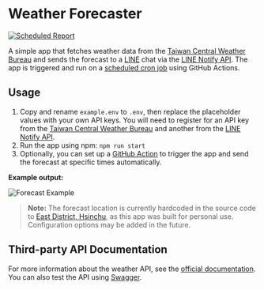 # Weather Forecaster

[![Scheduled Report](https://github.com/konekoya/weather-forecaster/actions/workflows/schedules.yml/badge.svg)](https://github.com/konekoya/weather-forecaster/actions/workflows/schedules.yml)

A simple app that fetches weather data from the [Taiwan Central Weather Bureau](https://www.cwb.gov.tw/V8/C/) and sends the forecast to a [LINE](https://notify-bot.line.me/en/) chat via the [LINE Notify API](https://notify-bot.line.me/doc/en/). The app is triggered and run on a [scheduled cron job](https://github.com/konekoya/weather-forecaster/actions) using GitHub Actions.

## Usage

1. Copy and rename `example.env` to `.env`, then replace the placeholder values with your own API keys. You will need to register for an API key from the [Taiwan Central Weather Bureau](https://www.cwb.gov.tw/V8/C/) and another from the [LINE Notify API](https://notify-bot.line.me/doc/en/).
2. Run the app using npm: `npm run start`
3. Optionally, you can set up a [GitHub Action](https://docs.github.com/en/actions) to trigger the app and send the forecast at specific times automatically.

**Example output:**

![Forecast Example](https://i.imgur.com/LIxmzXb.png)

> **Note:** The forecast location is currently hardcoded in the source code to [East District, Hsinchu](https://en.wikipedia.org/wiki/East_District,_Hsinchu), as this app was built for personal use. Configuration options may be added in the future.

## Third-party API Documentation

For more information about the weather API, see the [official documentation](https://opendata.cwa.gov.tw/dataset/forecast/F-D0047-055). You can also test the API using [Swagger](https://opendata.cwa.gov.tw/dist/opendata-swagger.html?urls.primaryName=openAPI#/%E9%A0%90%E5%A0%B1/get_v1_rest_datastore_F_D0047_055).
